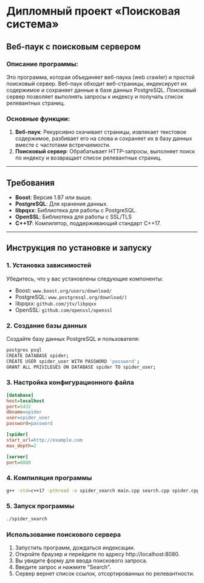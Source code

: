 # Дипломный проект «Поисковая система»
## Веб-паук с поисковым сервером

### Описание программы:

Это программа, которая объединяет веб-паука (web crawler) и простой поисковый сервер. Веб-паук обходит веб-страницы, индексирует их содержимое и сохраняет данные в базе данных PostgreSQL. Поисковый сервер позволяет выполнять запросы к индексу и получать список релевантных страниц.

### Основные функции:
1. **Веб-паук**: Рекурсивно скачивает страницы, извлекает текстовое содержимое, разбивает его на слова и сохраняет их в базу данных вместе с частотами встречаемости.
2. **Поисковый сервер**: Обрабатывает HTTP-запросы, выполняет поиск по индексу и возвращает список релевантных страниц.

---

## Требования

- **Boost**: Версия 1.87 или выше.
- **PostgreSQL**: Для хранения данных.
- **libpqxx**: Библиотека для работы с PostgreSQL.
- **OpenSSL**: Библиотека для работы с SSL/TLS
- **C++17**: Компилятор, поддерживающий стандарт C++17.

---

## Инструкция по установке и запуску

### 1. Установка зависимостей

Убедитесь, что у вас установлены следующие компоненты:
- Boost: `www.boost.org/users/download/`
- PostgreSQL: `www.postgresql.org/download/)`
- libpqxx: `github.com/jtv/libpqxx`
- OpenSSL: `github.com/openssl/openssl`
  
### 2. Создание базы данных

Создайте базу данных PostgreSQL и пользователя:
```bash
postgres psql
CREATE DATABASE spider;
CREATE USER spider_user WITH PASSWORD 'password';
GRANT ALL PRIVILEGES ON DATABASE spider TO spider_user;
```

### 3. Настройка конфигурационного файла
```ini
[database]
host=localhost
port=5432
dbname=spider
user=spider_user
password=password

[spider]
start_url=http://example.com
max_depth=2

[server]
port=8080
```
### 4. Компиляция программы
```Bash
g++ -std=c++17 -pthread -o spider_search main.cpp search.cpp spider.cpp -lboost_system -lboost_locale -lpqxx -lpq
```
### 5. Запуск программы
```bash
./spider_search
```

### Использование поискового сервера
1. Запустить программ, дождаться индексации.
2. Откройте браузер и перейдите по адресу http://localhost:8080.
3. Вы увидите форму для ввода поискового запроса.
4. Введите запрос и нажмите "Search".
5. Сервер вернет список ссылок, отсортированных по релевантности.